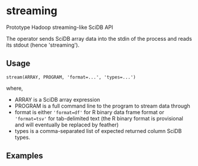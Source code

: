 # streaming
Prototype Hadoop streaming-like SciDB API

The operator sends SciDB array data into the stdin of the process and reads its
stdout (hence 'streaming').

## Usage
```
stream(ARRAY, PROGRAM, 'format=...', 'types=...')
```
where,

* ARRAY is a SciDB array expression
* PROGRAM is a full command line to the program to stream data through
* format is either `'format=df'` for R binary data frame format or `'format=tsv'` for tab-delimited text (the R binary format is provisional and will eventually be replaced by feather)
* types is a comma-separated list of expected returned column SciDB types.

## Examples

